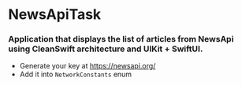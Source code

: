 # NewsApiTask
### Application that displays the list of articles from NewsApi using CleanSwift architecture and UIKit + SwiftUI.
- Generate your key at https://newsapi.org/
- Add it into `NetworkConstants` enum
